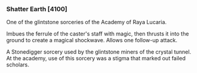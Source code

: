 ### Shatter Earth [4100]

One of the glintstone sorceries of the Academy of Raya Lucaria.

Imbues the ferrule of the caster's staff with magic, then thrusts it into the ground to create a magical shockwave. Allows one follow-up attack.

A Stonedigger sorcery used by the glintstone miners of the crystal tunnel. At the academy, use of this sorcery was a stigma that marked out failed scholars.